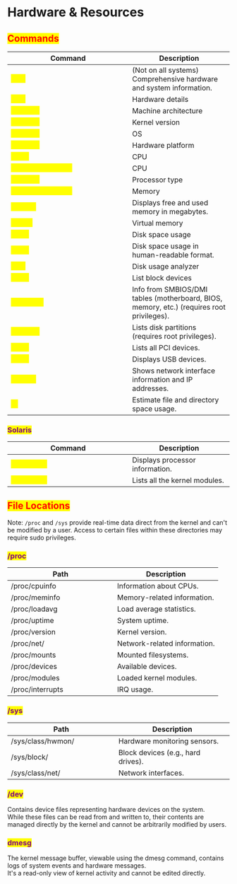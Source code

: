 # Hardware & Resources

## <mark style="color:red;">Commands</mark>

<table data-header-hidden data-full-width="true"><thead><tr><th width="259">Command</th><th>Description</th></tr></thead><tbody><tr><td><mark style="color:yellow;"><code>inxi</code></td><td>(Not on all systems) Comprehensive hardware and system information.</td></tr><tr><td><mark style="color:yellow;"><code>lshw</code></td><td>Hardware details</td></tr><tr><td><mark style="color:yellow;"><code>uname -m</code></td><td>Machine architecture</td></tr><tr><td><mark style="color:yellow;"><code>uname -v</code></td><td>Kernel version</td></tr><tr><td><mark style="color:yellow;"><code>uname -o</code></td><td>OS</td></tr><tr><td><mark style="color:yellow;"><code>uname -i</code></td><td>Hardware platform</td></tr><tr><td><mark style="color:yellow;"><code>lscpu</code></td><td>CPU</td></tr><tr><td><mark style="color:yellow;"><code>cat /proc/cpuinfo</code></td><td>CPU</td></tr><tr><td><mark style="color:yellow;"><code>uname -p</code></td><td>Processor type</td></tr><tr><td><mark style="color:yellow;"><code>cat /proc/meminfo</code></td><td>Memory</td></tr><tr><td><mark style="color:yellow;"><code>free -m</code></td><td>Displays free and used memory in megabytes.</td></tr><tr><td><mark style="color:yellow;"><code>vmstat</code></td><td>Virtual memory</td></tr><tr><td><mark style="color:yellow;"><code>df -h</code></td><td>Disk space usage</td></tr><tr><td><mark style="color:yellow;"><code>df -h</code></td><td>Disk space usage in human-readable format.</td></tr><tr><td><mark style="color:yellow;"><code>ncdu</code></td><td>Disk usage analyzer</td></tr><tr><td><mark style="color:yellow;"><code>lsblk</code></td><td>List block devices</td></tr><tr><td><mark style="color:yellow;"><code>dmidecode</code></td><td>Info from SMBIOS/DMI tables (motherboard, BIOS, memory, etc.) (requires root privileges).</td></tr><tr><td><mark style="color:yellow;"><code>fdisk -l</code></td><td>Lists disk partitions (requires root privileges).</td></tr><tr><td><mark style="color:yellow;"><code>lspci</code></td><td>Lists all PCI devices.</td></tr><tr><td><mark style="color:yellow;"><code>lsusb</code></td><td>Displays USB devices.</td></tr><tr><td><mark style="color:yellow;"><code>ip addr</code></td><td>Shows network interface information and IP addresses.</td></tr><tr><td><mark style="color:yellow;"><code>du</code></td><td>Estimate file and directory space usage.</td></tr></tbody></table>

### <mark style="color:purple;">Solaris</mark>

<table data-header-hidden data-full-width="true"><thead><tr><th width="259">Command</th><th>Description</th></tr></thead><tbody><tr><td><mark style="color:yellow;"><code>psrinfo -v</code></td><td>Displays processor information.</td></tr><tr><td><mark style="color:yellow;"><code>modinfo -c</code></td><td>Lists all the kernel modules.</td></tr></tbody></table>



## <mark style="color:red;">File Locations</mark>

Note: `/proc` and `/sys` provide real-time data direct from the kernel and can't be modified by a user. Access to certain files within these directories may require sudo privileges.



### <mark style="color:purple;">/proc</mark>

<table data-header-hidden><thead><tr><th width="225">Path</th><th>Description</th></tr></thead><tbody><tr><td>/proc/cpuinfo</td><td>Information about CPUs.</td></tr><tr><td>/proc/meminfo</td><td>Memory-related information.</td></tr><tr><td>/proc/loadavg</td><td>Load average statistics.</td></tr><tr><td>/proc/uptime</td><td>System uptime.</td></tr><tr><td>/proc/version</td><td>Kernel version.</td></tr><tr><td>/proc/net/</td><td>Network-related information.</td></tr><tr><td>/proc/mounts</td><td>Mounted filesystems.</td></tr><tr><td>/proc/devices</td><td>Available devices.</td></tr><tr><td>/proc/modules</td><td>Loaded kernel modules.</td></tr><tr><td>/proc/interrupts</td><td>IRQ usage.</td></tr></tbody></table>



### <mark style="color:purple;">/sys</mark>

<table data-header-hidden><thead><tr><th width="228">Path</th><th>Description</th></tr></thead><tbody><tr><td>/sys/class/hwmon/</td><td>Hardware monitoring sensors.</td></tr><tr><td>/sys/block/</td><td>Block devices (e.g., hard drives).</td></tr><tr><td>/sys/class/net/</td><td>Network interfaces.</td></tr></tbody></table>



### <mark style="color:purple;">/dev</mark>

Contains device files representing hardware devices on the system. \
While these files can be read from and written to, their contents are managed directly by the kernel and cannot be arbitrarily modified by users.



### <mark style="color:purple;">dmesg</mark>

The kernel message buffer, viewable using the dmesg command, contains logs of system events and hardware messages. \
It's a read-only view of kernel activity and cannot be edited directly.
